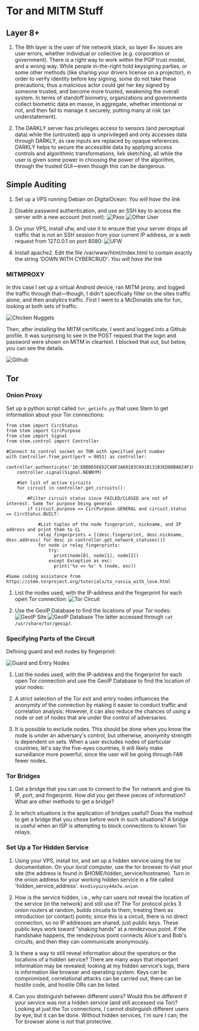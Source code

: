 # Tor and MITM Stuff

## Layer 8+

1. The 8th layer is the user of hte network stack, so layer 8+ issues are user errors, whether individual or collective (e.g. corporation or government). There is a right way to work within the PGP trust model, and a wrong way. While people in-the-right hold keysigning parties, or some other methods (like sharing your drivers license on a projector), in order to verify identity before key signing, some do not take these precautions, thus a malicious actor could get her key signed by someone trusted, and become more trusted, weakening the overall system. In terms of standoff biometry, organizations and governments collect biometric data en masse, in aggregate, whether intentional or not, and then fail to manage it securely, putting many at risk (an understatement).

2. The DARKLY server has privileges access to sensors (and perceptual data) while the (untrusted) app is unprivileged and only accesses data through DARKLY, as raw inputs are replaced by opaque references. DARKLY helps to secure the accessible data by applying access controls and algorithmic transformations, liek sketching, all while the user is given some power in choosing the power of the algorithm, through the trusted GUI—even though this can be dangerous.

## Simple Auditing

1. Set up a VPS running Debian on DigitalOcean:
*You will have the link*

2. Disable password authentication, and use an SSH key to access the server with a new account (not root):
![Pass](imgs/no_password.jpg)
![Other User](imgs/other_user.jpg)

3. On your VPS, install ufw, and use it to ensure that your server drops all traffic that is not an SSH session from your current IP address, or a web request from 127.0.0.1 on port 8080:
![UFW](imgs/ufw_permissions.jpg)

4. Install apache2. Edit the file /var/www/html/index.html to contain exactly the string 'DOWN WITH CYBERCRUD': *You will have the link*

### MITMPROXY

In this case I set up a virtual Android device, ran MITM proxy, and logged the traffic through that—though, I didn't specifically filter on the sites traffic alone, and then analytics traffic. First I went to a McDonalds site for fun, looking at both sets of traffic.

![Chicken Nuggets](imgs/mitmproxy.jpg)

Then, after installing the MITM certificate, I went and logged into a Github profile. It was surprising to see in the POST request that the login and password were shown on MITM in cleartext. I blocked that out, but below, you can see the details.

![Github](imgs/mitmproxy2.jpg)



## Tor

### Onion Proxy

Set up a python script called ```tor_getinfo.py``` that uses Stem to get information about your Tor connections:

```
from stem import CircStatus
from stem import CircPurpose
from stem import Signal
from stem.control import Controller

#Connect to control socket on TOR with specified port number
with Controller.from_port(port = 9051) as controller:
    controller.authenticate('16:E0BD65E652CA0F2A60283C691B131B3ED08BA824F10AA484AB6EEE71CC')
    controller.signal(Signal.NEWNYM)

    #Get list of active circuits
    for circuit in controller.get_circuits():

        #Filter circuit status since FAILED/CLOSED are not of interest. Same for purpose being general
        if circuit.purpose == CircPurpose.GENERAL and circuit.status == CircStatus.BUILT:

            #List tuples of the node fingerprint, nickname, and IP address and print them to CL
            relay_fingerprints = [(desc.fingerprint, desc.nickname, desc.address) for desc in controller.get_network_statuses()]
            for node in relay_fingerprints:
                try:
                  print(node[0], node[1], node[2])
                except Exception as exc:
                  print('%s => %s' % (node, exc))

#Some coding assistance from https://stem.torproject.org/tutorials/to_russia_with_love.html
```

1. List the nodes used, with the IP-address and the fingerprint for each open Tor connection:
![Tor Circuit](imgs/tor_circuit.jpg)

2. Use the GeoIP Database to find the locations of your Tor nodes:
![GeoIP Site](imgs/geo_site.jpg)
![GeoIP Database](imgs/geoip.jpg)
The latter accessed through ```cat /usr/share/tor/geoip/```.

### Specifying Parts of the Circuit

Defining guard and exit nodes by fingerprint:

![Guard and Entry Nodes](imgs/guard_entry.jpg)

1. List the nodes used, with the IP-address and the fingerprint for each open Tor connection and use the GeoIP Database to find the location of your nodes:

2. A strict selection of the Tor exit and entry nodes influences the anonymity of the connection by making it easier to conduct traffic and correlation analysis. However, it can also reduce the chances of using a node or set of nodes that are under the control of adversaries.

3. It is possible to exclude nodes. This should be done when you know the node is under an adversary's control, but otherwise, anonymity strength is dependent on sets. When a user excludes nodes of particular countries, let's say the five-eyes countries, it will likely make surveillance more powerful, since the user will be going through FAR fewer nodes.

### Tor Bridges

1. Get a bridge that you can use to connect to the Tor network and give its IP, port, and fingerprint. How did you get these pieces of information? What are other methods to get a bridge?

2. In which situations is the application of bridges useful? Does the method to get a bridge that you chose before work in such situations? A bridge is useful when an ISP is attempting to block connections to known Tor relays.

### Set Up a Tor Hidden Service

1. Using your VPS, install tor, and set up a hidden service using the tor documentation. On your *local* computer, use the tor browser to visit your site (the address is found in $HOME/hidden_service/hostname). Turn in the onion address for your working hidden service in a file called 'hidden_service_address'.
 ```4xndivyuzsy44a7w.onion```

2. How is the service hidden, i.e., why can users not reveal the location of the service (in the network) and still use it? The Tor protocol picks 3 onion routers at random, builds circuits to them, treating them as introduction (or contact) points; since this is a circuit, there is no direct connection, so no IP addresses are shared, just public keys. These public keys work toward "shaking hands" at a rendezvous point. If the handshake happens, the rendezvous point connects Alice's and Bob's circuits, and then they can communicate anonymously.

3. Is there a way to still reveal information about the operators or the locations of a hidden service? There are many ways that important information may be revealed; looking at my hidden service's logs, there is information like browser and operating system. Keys can be compromised, correlational attacks can be carried out, there can be hostile code, and hostile ORs can be listed.

4. Can you distinguish between different users? Would this be different if your service was not a hidden service (and still accessed via Tor)? Looking at just the Tor connections, I cannot distinguish different users by eye, but it can be done. Without hidden services, I'm sure I can; the Tor browser alone is not that protective.
